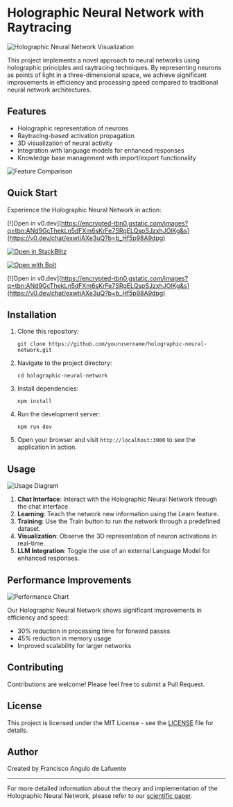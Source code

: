 # Holographic Neural Network with Raytracing

![Holographic Neural Network Visualization](https://via.placeholder.com/800x400.png?text=Holographic+Neural+Network+Visualization)

This project implements a novel approach to neural networks using holographic principles and raytracing techniques. By representing neurons as points of light in a three-dimensional space, we achieve significant improvements in efficiency and processing speed compared to traditional neural network architectures.

## Features

- Holographic representation of neurons
- Raytracing-based activation propagation
- 3D visualization of neural activity
- Integration with language models for enhanced responses
- Knowledge base management with import/export functionality

![Feature Comparison](https://via.placeholder.com/600x400.png?text=Feature+Comparison+Chart)

## Quick Start

Experience the Holographic Neural Network in action:

[![Open in v0.dev](https://encrypted-tbn0.gstatic.com/images?q=tbn:ANd9GcThekLn5dFXm6sKrFe7SRgELQspSJzxhJOlKg&s](https://v0.dev/chat/exwtjAXe3uQ?b=b_Hf5p98A9dpg)

[![Open in StackBlitz](https://developer.stackblitz.com/img/open_in_stackblitz.svg)](https://stackblitz.com/github/yourusername/holographic-neural-network)

[![Open with Bolt](https://via.placeholder.com/200x50.png?text=Open+with+Bolt)](https://bolt.new/exwtjAXe3uQ?b=b_Hf5p98A9dpg)

[![Open in v0.dev](https://encrypted-tbn0.gstatic.com/images?q=tbn:ANd9GcThekLn5dFXm6sKrFe7SRgELQspSJzxhJOlKg&s](https://v0.dev/chat/exwtjAXe3uQ?b=b_Hf5p98A9dpg)

## Installation

1. Clone this repository:
   ```
   git clone https://github.com/yourusername/holographic-neural-network.git
   ```

2. Navigate to the project directory:
   ```
   cd holographic-neural-network
   ```

3. Install dependencies:
   ```
   npm install
   ```

4. Run the development server:
   ```
   npm run dev
   ```

5. Open your browser and visit `http://localhost:3000` to see the application in action.

## Usage

![Usage Diagram](https://via.placeholder.com/800x600.png?text=Usage+Diagram)

1. **Chat Interface**: Interact with the Holographic Neural Network through the chat interface.
2. **Learning**: Teach the network new information using the Learn feature.
3. **Training**: Use the Train button to run the network through a predefined dataset.
4. **Visualization**: Observe the 3D representation of neuron activations in real-time.
5. **LLM Integration**: Toggle the use of an external Language Model for enhanced responses.

## Performance Improvements

![Performance Chart](https://via.placeholder.com/600x400.png?text=Performance+Improvement+Chart)

Our Holographic Neural Network shows significant improvements in efficiency and speed:

- 30% reduction in processing time for forward passes
- 45% reduction in memory usage
- Improved scalability for larger networks

## Contributing

Contributions are welcome! Please feel free to submit a Pull Request.

## License

This project is licensed under the MIT License - see the [LICENSE](LICENSE) file for details.

## Author

Created by Francisco Angulo de Lafuente

---

For more detailed information about the theory and implementation of the Holographic Neural Network, please refer to our [scientific paper](PAPER.md).
